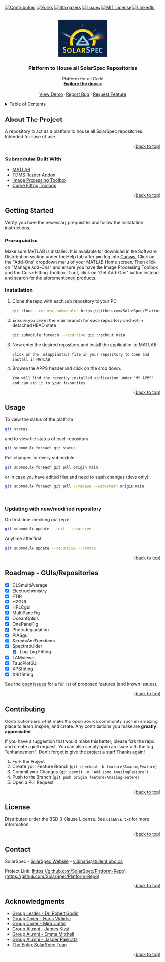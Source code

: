 <div id="top"></div>

<!-- PROJECT SHIELDS -->
[![Contributors][contributors-shield]][contributors-url]
[![Forks][forks-shield]][forks-url]
[![Stargazers][stars-shield]][stars-url]
[![Issues][issues-shield]][issues-url]
[![MIT License][license-shield]][license-url]
[![LinkedIn][linkedin-shield]][linkedin-url]



<!-- PROJECT LOGO -->
<br />
<div align="center">
  <a href="https://github.com/SolarSpec/Platform-Repo">
    <img src="PlatformRepo_resources/logo.png" alt="SolarSpec" width="160" height="120">
  </a>

<h3 align="center">Platform to House all SolarSpec Repositories</h3>

  <p align="center">
    Platform for all Code
    <br />
    <a href="https://github.com/SolarSpec/Platform-Repo"><strong>Explore the docs »</strong></a>
    <br />
    <br />
    <a href="https://github.com/SolarSpec/Platform-Repo">View Demo</a>
    ·
    <a href="https://github.com/SolarSpec/Platform-Repo/issues">Report Bug</a>
    ·
    <a href="https://github.com/SolarSpec/Platform-Repo/issues">Request Feature</a>
  </p>
</div>



<!-- TABLE OF CONTENTS -->
<details>
  <summary>Table of Contents</summary>
  <ol>
    <li>
      <a href="#about-the-project">About The Project</a>
      <ul>
        <li><a href="#built-with">Built With</a></li>
      </ul>
    </li>
    <li>
      <a href="#getting-started">Getting Started</a>
      <ul>
        <li><a href="#prerequisites">Prerequisites</a></li>
        <li><a href="#installation">Installation</a></li>
      </ul>
    </li>
    <li><a href="#usage">Usage</a></li>
    <li><a href="#roadmap">Roadmap</a></li>
    <li><a href="#contributing">Contributing</a></li>
    <li><a href="#license">License</a></li>
    <li><a href="#contact">Contact</a></li>
    <li><a href="#acknowledgments">Acknowledgments</a></li>
  </ol>
</details>



<!-- ABOUT THE PROJECT -->
## About The Project
A repository to act as a platform to house all SolarSpec repositories. Intended for ease of use

<p align="right">(<a href="#top">back to top</a>)</p>



### Submodules Built With

* [MATLAB](https://www.mathworks.com/products/matlab.html)
* [TDMS Reader Addon](https://www.mathworks.com/matlabcentral/fileexchange/30023-tdms-reader)
* [Image Processing Toolbox](https://www.mathworks.com/help/images/)
* [Curve Fitting Toolbox](https://www.mathworks.com/help/curvefit/)

<p align="right">(<a href="#top">back to top</a>)</p>



<!-- GETTING STARTED -->
## Getting Started

Verify you have the necessary prequisites and follow the installation instructions.

### Prerequisites

Make sure MATLAB is installed. It is available for download in the Software Distribution section under the Help tab after you log into [Canvas.](https://canvas.ubc.ca/)
Click on the "Add-Ons" dropdown menu of your MATLAB Home screen. Then click on "Manage Add-Ons" and ensure you have the Image Processing Toolbox and the Curve Fitting Toolbox. If not, click on "Get Add-Ons" button instead and search for the aforementioned products.

### Installation

1. Clone the repo with each sub repository to your PC
   ```sh
   git clone --recurse-submodules https://github.com/SolarSpec/Platform-Repo.git && cd "$(basename "$_" .git)"
   ```
2. Ensure you are in the main branch for each repository and not in detached HEAD state
   ```sh
   git submodule foreach --recursive git checkout main
   ```
4. Now enter the desired repository and install the application to MATLAB
   ```
   Click on the .mlappinstall file in your repository to open and install in MATLAB
   ```
3. Browse the APPS header and click on the drop down.
   ```
   You will find the recently installed application under 'MY APPS' and can add it to your favourites
   ```

<p align="right">(<a href="#top">back to top</a>)</p>



<!-- USAGE EXAMPLES -->
## Usage

To view the status of the platform
```sh
git status
```
and to view the status of each repository:
```sh
git submodule foreach git status
```



Pull changes for every submodule:
```sh
git submodule foreach git pull origin main
```
or in case you have edited files and need to stash changes (devs only):
```sh
git submodule foreach git pull --rebase --autostash origin main
```

</br>

### Updating with new/modified repository
On first time checking out repo:
```sh
git submodule update --init --recursive
```
Anytime after first:
```sh
git submodule update --recursive --remote
```

<p align="right">(<a href="#top">back to top</a>)</p>



<!-- ROADMAP -->
## Roadmap - GUIs/Repositories

- [X] DLSmultiAverage
- [X] Electrochemistry
- [X] FTIR
- [X] H2GUI
- [X] HPLCgui
- [X] MultiPanelFig
- [X] OceanOptics
- [X] OnePanelFig
- [X] Photodegradation
- [X] PIASgui
- [X] ScriptsAndFunctions
- [X] Spectrabuilder
  - [X] Log-Log Fitting 
- [X] TAMviewer
- [X] TaucPlotGUI
- [X] XPSfitting
- [X] XRDfitting

See the [open issues](https://github.com/SolarSpec/Platform-Repo/issues) for a full list of proposed features (and known issues).

<p align="right">(<a href="#top">back to top</a>)</p>



<!-- CONTRIBUTING -->
## Contributing

Contributions are what make the open source community such an amazing place to learn, inspire, and create. Any contributions you make are **greatly appreciated**.

If you have a suggestion that would make this better, please fork the repo and create a pull request. You can also simply open an issue with the tag "enhancement".
Don't forget to give the project a star! Thanks again!

1. Fork the Project
2. Create your Feature Branch (`git checkout -b feature/AmazingFeature`)
3. Commit your Changes (`git commit -m 'Add some AmazingFeature'`)
4. Push to the Branch (`git push origin feature/AmazingFeature`)
5. Open a Pull Request

<p align="right">(<a href="#top">back to top</a>)</p>



<!-- LICENSE -->
## License

Distributed under the BSD 3-Clause License. See `LICENSE.txt` for more information.

<p align="right">(<a href="#top">back to top</a>)</p>



<!-- CONTACT -->
## Contact

SolarSpec - [SolarSpec Website](https://solarspec.ok.ubc.ca/) - vidihari@student.ubc.ca

Project Link: [https://github.com/SolarSpec/Platform-Repo](https://github.com/SolarSpec/Platform-Repo)

<p align="right">(<a href="#top">back to top</a>)</p>



<!-- ACKNOWLEDGMENTS -->
## Acknowledgments

* [Group Leader - Dr. Robert Godin](https://solarspec.ok.ubc.ca/people/)
* [Group Coder - Haris Vidimlic](https://solarspec.ok.ubc.ca/people/)
* [Group Coder - Mira Cuthill](https://solarspec.ok.ubc.ca/people/)
* [Group Alumni - James Kivai](https://solarspec.ok.ubc.ca/people/)
* [Group Alumni - Emma Mitchell](https://solarspec.ok.ubc.ca/people/)
* [Group Alumni - Jasper Pankratz](https://solarspec.ok.ubc.ca/people/)
* [The Entire SolarSpec Team](https://solarspec.ok.ubc.ca/people/)

<p align="right">(<a href="#top">back to top</a>)</p>



<!-- MARKDOWN LINKS & IMAGES -->
<!-- https://www.markdownguide.org/basic-syntax/#reference-style-links -->
[contributors-shield]: https://img.shields.io/github/contributors/SolarSpec/Platform-Repo.svg?style=for-the-badge
[contributors-url]: https://github.com/SolarSpec/Platform-Repo/graphs/contributors
[forks-shield]: https://img.shields.io/github/forks/SolarSpec/Platform-Repo.svg?style=for-the-badge
[forks-url]: https://github.com/SolarSpec/Platform-Repo/network/members
[stars-shield]: https://img.shields.io/github/stars/SolarSpec/Platform-Repo.svg?style=for-the-badge
[stars-url]: https://github.com/SolarSpec/Platform-Repo/stargazers
[issues-shield]: https://img.shields.io/github/issues/SolarSpec/Platform-Repo.svg?style=for-the-badge
[issues-url]: https://github.com/SolarSpec/Platform-Repo/issues
[license-shield]: https://img.shields.io/github/license/SolarSpec/Platform-Repo.svg?style=for-the-badge
[license-url]: https://github.com/SolarSpec/Platform-Repo/blob/main/LICENSE.txt
[linkedin-shield]: https://img.shields.io/badge/-LinkedIn-black.svg?style=for-the-badge&logo=linkedin&colorB=555
[linkedin-url]: https://linkedin.com/in/haris-vidimlic-06730019b/
[product-screenshot]: PlatformRepo_resources/Screenshot.png
